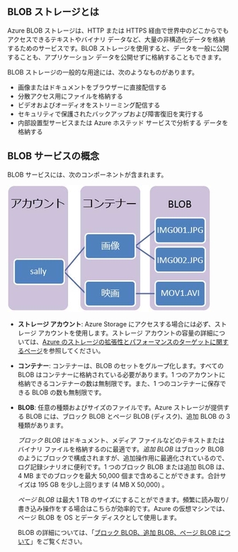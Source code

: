 ## BLOB ストレージとは

Azure BLOB ストレージは、HTTP または HTTPS 経由で世界中のどこからでもアクセスできるテキストやバイナリ データなど、大量の非構造化データを格納するためのサービスです。BLOB ストレージを使用すると、データを一般に公開することも、アプリケーション データを公開せずに格納することもできます。

BLOB ストレージの一般的な用途には、次のようなものがあります。

-   画像またはドキュメントをブラウザーに直接配信する
-   分散アクセス用にファイルを格納する
-   ビデオおよびオーディオをストリーミング配信する
-   セキュリティで保護されたバックアップおよび障害復旧を実行する
-   内部設置型サービスまたは Azure ホステッド サービスで分析する データを格納する

## BLOB サービスの概念

BLOB サービスには、次のコンポーネントが含まれます。

![BLOB1][Blob1]

-   **ストレージ アカウント**: Azure Storage にアクセスする場合には必ず、ストレージ アカウントを使用します。ストレージ アカウントの容量の詳細については、[Azure のストレージの拡張性とパフォーマンスのターゲットに関するページ](storage-scalability-targets.md)を参照してください。

-   **コンテナー**: コンテナーは、BLOB のセットをグループ化します。すべての BLOB はコンテナーに格納されている必要があります。1 つのアカウントに格納できるコンテナーの数は無制限です。また、1 つのコンテナーに保存できる BLOB の数も無制限です。

-   **BLOB**: 任意の種類およびサイズのファイルです。Azure ストレージが提供する BLOB には、ブロック BLOB とページ BLOB (ディスク)、追加 BLOB の 3 種類があります。
    
	*ブロック BLOB* はドキュメント、メディア ファイルなどのテキストまたはバイナリ ファイルを格納するのに最適です。*追加 BLOB* はブロック BLOB のようにブロックで構成されますが、追加操作用に最適化されているので、ログ記録シナリオに便利です。1 つのブロック BLOB または追加 BLOB は、4 MB までのブロックを最大 50,000 個まで含めることができます。合計サイズは 195 GB を少し上回ります (4 MB X 50,000) 。
    
	*ページ BLOB* は最大 1 TB のサイズにすることができます。頻繁に読み取り/書き込み操作をする場合はこちらが効率的です。Azure の仮想マシンでは、ページ BLOB を OS とデータ ディスクとして使用します。

	BLOB の詳細については、「[ブロック BLOB、追加 BLOB、ページ BLOB について](https://msdn.microsoft.com/library/azure/ee691964.aspx)」をご覧ください。


[Blob1]: ./media/storage-blob-concepts-include/blob1.jpg

<!---HONumber=AcomDC_0406_2016-->